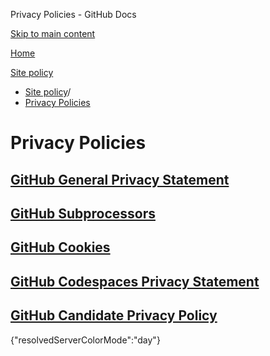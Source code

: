 Privacy Policies - GitHub Docs

[Skip to main content](#main-content)

[Home](/de)

[Site policy](/de/site-policy)

* [Site policy](/de/site-policy)/
* [Privacy Policies](/de/site-policy/privacy-policies)

Privacy Policies
==========

[GitHub General Privacy Statement](/de/site-policy/privacy-policies/github-general-privacy-statement)
----------

[GitHub Subprocessors](/de/site-policy/privacy-policies/github-subprocessors)
----------

[GitHub Cookies](/de/site-policy/privacy-policies/github-cookies)
----------

[GitHub Codespaces Privacy Statement](/de/site-policy/privacy-policies/github-codespaces-privacy-statement)
----------

[GitHub Candidate Privacy Policy](/de/site-policy/privacy-policies/github-candidate-privacy-policy)
----------

{"resolvedServerColorMode":"day"}
